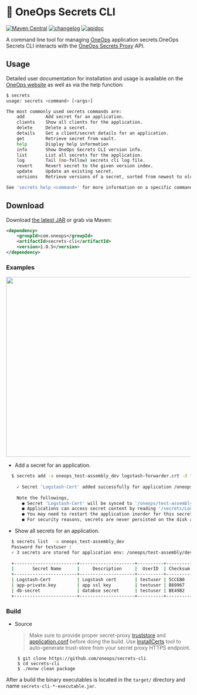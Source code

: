 # :shell: OneOps Secrets CLI
[![Maven Central][maven-svg]][maven-url] [![changelog][cl-svg]][cl-url] [![apidoc][apidoc-svg]][apidoc-url]  

A command line tool for managing [OneOps](http://oneos.com) application secrets.OneOps Secrets CLI interacts with the
[OneOps Secrets Proxy](http://oneops.com/user/account/secrets-proxy.html) API.

## Usage

Detailed user documentation for installation and usage is available on the 
[OneOps website](http://oneops.com/user/design/secrets-client-component) as well
as via the help function:

```bash
$ secrets
usage: secrets <command> [<args>]

The most commonly used secrets commands are:
    add        Add secret for an application.
    clients    Show all clients for the application.
    delete     Delete a secret.
    details    Get a client/secret details for an application.
    get        Retrieve secret from vault.
    help       Display help information
    info       Show OneOps Secrets CLI version info.
    list       List all secrets for the application.
    log        Tail (no-follow) secrets cli log file.
    revert     Revert secret to the given version index.
    update     Update an existing secret.
    versions   Retrieve versions of a secret, sorted from newest to oldest update time.

See 'secrets help <command>' for more information on a specific command.
```

Download
--------

Download [the latest JAR][1] or grab via Maven:
```xml
<dependency>
    <groupId>com.oneops</groupId>
    <artifactId>secrets-cli</artifactId>
    <version>1.0.5</version>
</dependency>
```

### Examples

  <img src="docs/images/secrets-cli.gif" width=874 height=491>
  
  *  Add a secret for an application.
  
  ```bash
    $ secrets add -a oneops_test-assembly_dev logstash-forwarder.crt -d "Logstash cert" -n "Logstash-Cert"
    
      ✓ Secret 'Logstash-Cert' added successfully for application /oneops/test-assembly/dev.
      
      Note the followings,
        ● Secret 'Logstash-Cert' will be synced to '/oneops/test-assembly/dev' env computes in few seconds.
        ● Applications can access secret content by reading '/secrets/Logstash-Cert' file.
        ● You may need to restart the application inorder for this secret change to take effect.
        ● For security reasons, secrets are never persisted on the disk and can access from '/secrets' virtual memory file system.
  ```
  
  *  Show all secrets for an application.
  
  ```bash
    $ secrets list  -a oneops_test-assembly_dev
    Password for testuser :
    ✓ 3 secrets are stored for application env: /oneops/test-assembly/dev
    
    +------------------------+---------------------+----------+----------+--------+---------+
    |       Secret Name      |     Description     |  UserID  | Checksum | Expiry | Version |
    +------------------------+---------------------+----------+----------+--------+---------+
    | Logstash-Cert          | Logstash cert       | testuser | 5CCEB0   | Never  | 42295   |
    | app-private.key        | app ssl key         | testuser | B69967   | Never  | 42227   |
    | db-secret              | databse secret      | testuser | BE49B2   | Never  | 42239   |
    +------------------------+---------------------+----------+----------+--------+---------+
  ```
  
### Build

- Source

    > Make sure to provide proper secret-proxy [truststore](src/main/resources/keystores/secrets_proxy_truststore.p12) and [application.conf](src/main/resources/application.conf) before doing the build. Use [InstallCerts](https://github.com/sureshg/InstallCerts) tool to auto-generate trust-store from your secret proxy HTTPS endpoint.
     
    ```
     $ git clone https://github.com/oneops/secrets-cli
     $ cd secrets-cli
     $ ./mvnw clean package
    ```
    
After a build the binary executables is located in the `target/` directory and name `secrets-cli-*-executable.jar`.

<!-- Badges -->

[1]: https://search.maven.org/remote_content?g=com.oneops&a=secrets-cli&v=LATEST

[maven-url]: http://search.maven.org/#search%7Cgav%7C1%7Cg%3A%22com.oneops%22%20AND%20a%3A%22secrets-cli%22
[maven-svg]: https://img.shields.io/maven-central/v/com.oneops/secrets-cli.svg?label=Maven%20Central&style=flat-square
 
[cl-url]: https://github.com/oneops/secrets-cli/blob/master/CHANGELOG.md
[cl-svg]: https://img.shields.io/badge/change--log-latest-green.svg?style=flat-square
 
[apidoc-url]: https://oneops.github.com/secrets-proxy/apidocs
[apidoc-svg]: https://img.shields.io/badge/api--doc-latest-cyan.svg?style=flat-square]

